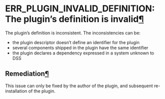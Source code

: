 ERR\_PLUGIN\_INVALID\_DEFINITION: The plugin’s definition is invalid[¶](#err-plugin-invalid-definition-the-plugin-s-definition-is-invalid "Permalink to this heading")
======================================================================================================================================================================


The plugin’s definition is inconsistent. The inconsistencies can be:


* the plugin descriptor doesn’t define an identifier for the plugin
* several components shipped in the plugin have the same identifier
* the plugin declares a dependency expressed in a system unknown to DSS



Remediation[¶](#remediation "Permalink to this heading")
--------------------------------------------------------


This issue can only be fixed by the author of the plugin, and subsequent re\-installation of the plugin.